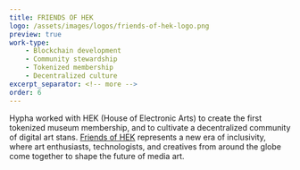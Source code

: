```yaml
---
title: FRIENDS OF HEK
logo: /assets/images/logos/friends-of-hek-logo.png
preview: true
work-type: 
    - Blockchain development
    - Community stewardship
    - Tokenized membership
    - Decentralized culture
excerpt_separator: <!-- more -->
order: 6
---
```

Hypha worked with HEK (House of Electronic Arts) to create the first tokenized museum membership, and to cultivate a decentralized community of digital art stans. <!-- more --><a class="link accent" href="https://friends.hek.ch/">Friends of HEK</a> represents a new era of inclusivity, where art enthusiasts, technologists, and creatives from around the globe come together to shape the future of media art. 
